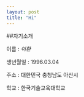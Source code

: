 ```yaml
---
layout: post
title: "Hi"
---
```


##자기소개

이름 : *이환*

생년월일 : 1996.03.04

주소 : 대한민국 충청남도 아산시

학교 : 한국기술교육대학교
